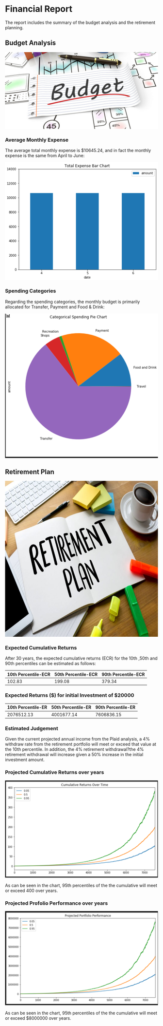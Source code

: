 # Financial Report

The report includes the summary of the budget analysis and the retirement planning.

## Budget Analysis

![budget_image](./images/budget.png)

### Average Monthly Expense 

The average total monthly expense is $10645.24, and in fact the monthly expense is the same from April to June:

<img src="images/bar-chart.png" width="512s">

### Spending Categories

Regarding the spending categories, the monthly budget is primarily allocated for Transfer, Payment and Food & Drink:

<img src="images/pie-chart.png" width="512s">


## Retirement Plan

<img src="images/retirement-planning.jpg" width="1024" height="512">

### Expected Cumulative Returns

After 30 years, the expected cumulative returns (ECR) for the  10th ,50th and 90th percentiles can be estimated as follows:

| 10th Percentile-ECR | 50th Percentile-ECR | 90th Percentile-ECR 
| ------------------- | ------------------- | -------------------
| 102.83 | 199.08 | 379.34        

### Expected Returns ($) for initial Investment of $20000 

| 10th Percentile-ER | 50th Percentile-ER | 90th Percentile-ER |
| ------------------ | ------------------ | ----------------- |
| 2076512.13 | 4001677.14 | 7606836.15 |        

### Estimated Judgement

Given the current projected annual income from the Plaid analysis, a 4% withdraw rate from the retirement portfolio will meet or exceed that value at the 10th percentile. In addition, the 4% retirement withdrawal?the 4% retirement withdrawal will increase given a 50% increase in the initial investment amount.

### Projected Cumulative Returns over years

<img src="images/projected-CR.png" width="512s">

As can be seen in the chart, 95th percentiles of the the cumulative will meet or exceed 400 over years. 

### Projected Profolio Performance over years

<img src="images/projected-ppf.png" width="512s">

As can be seen in the chart, 95th percentiles of the the cumulative will meet or exceed $8000000 over years. 


